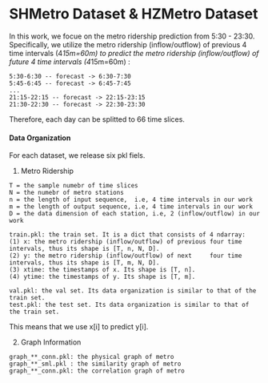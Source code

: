 # SHMetro Dataset & HZMetro Dataset 

In this work, we focue on the metro ridership prediction from 5:30 - 23:30. Specifically, we utilize the metro ridership (inflow/outflow) of previous 4 time intervals (4*15m=60m) to predict the metro ridership (inflow/outflow) of future 4 time intervals (4*15m=60m) : 
```
5:30-6:30 -- forecast -> 6:30-7:30
5:45-6:45 -- forecast -> 6:45-7:45
...
21:15-22:15 -- forecast -> 22:15-23:15
21:30-22:30 -- forecast -> 22:30-23:30
```
Therefore, each day can be splitted to 66 time slices. 

#### Data Organization
For each dataset, we release six pkl fiels.
1. Metro Ridership
```
T = the sample numebr of time slices
N = the numebr of metro stations
n = the length of input sequence,  i.e, 4 time intervals in our work
m = the length of output sequence, i.e, 4 time intervals in our work
D = the data dimension of each station, i.e, 2 (inflow/outflow) in our work

train.pkl: the train set. It is a dict that consists of 4 ndarray: 
(1) x: the metro ridership (inflow/outflow) of previous four time intervals, thus its shape is [T, n, N, D]. 
(2) y: the metro ridership (inflow/outflow) of next     four time intervals, thus its shape is [T, m, N, D]. 
(3) xtime: the timestamps of x. Its shape is [T, n]. 
(4) ytime: the timestamps of y. Its shape is [T, m]. 

val.pkl: the val set. Its data organization is similar to that of the train set.
test.pkl: the test set. Its data organization is similar to that of the train set.
```
This means that we use x[i] to predict y[i].

2. Graph Information
```
graph_**_conn.pkl: the physical graph of metro
graph_**_sml.pkl : the similarity graph of metro  
graph_**_conn.pkl: the correlation graph of metro
```
